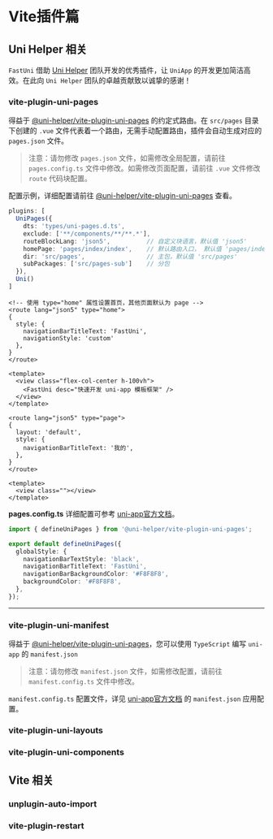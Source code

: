 # Vite插件篇

## Uni Helper 相关

`FastUni` 借助 [Uni Helper](https://uni-helper.js.org/) 团队开发的优秀插件，让 `UniApp` 的开发更加简洁高效。在此向 `Uni Helper` 团队的卓越贡献致以诚挚的感谢！

### vite-plugin-uni-pages
得益于 [@uni-helper/vite-plugin-uni-pages](https://uni-helper.js.org/vite-plugin-uni-pages) 的约定式路由。在 `src/pages` 目录下创建的 `.vue` 文件代表着一个路由，无需手动配置路由，插件会自动生成对应的 `pages.json` 文件。

> 注意：请勿修改 `pages.json` 文件，如需修改全局配置，请前往 `pages.config.ts` 文件中修改。如需修改页面配置，请前往 `.vue` 文件修改 `route` 代码块配置。

配置示例，详细配置请前往 [@uni-helper/vite-plugin-uni-pages](https://uni-helper.js.org/vite-plugin-uni-pages) 查看。
```ts
plugins: [
  UniPages({ 
    dts: 'types/uni-pages.d.ts', 
    exclude: ['**/components/**/**.*'], 
    routeBlockLang: 'json5',          // 自定义块语言，默认值 'json5'
    homePage: 'pages/index/index',    // 默认路由入口， 默认值 'pages/index' || 'pages/index/index'
    dir: 'src/pages',                 // 主包，默认值 'src/pages'
    subPackages: ['src/pages-sub']    // 分包
  }),
  Uni()
]
```
```vue
<!-- 使用 type="home" 属性设置首页，其他页面默认为 page -->
<route lang="json5" type="home">
{
  style: { 
    navigationBarTitleText: 'FastUni', 
    navigationStyle: 'custom'
  },
}
</route>

<template>
  <view class="flex-col-center h-100vh">
    <FastUni desc="快速开发 uni-app 模板框架" />
  </view>
</template>

```
```vue
<route lang="json5" type="page">
{
  layout: 'default',
  style: {
    navigationBarTitleText: '我的',
  },
}
</route>

<template>
  <view class=""></view>
</template>

```

__pages.config.ts__ 详细配置可参考 [uni-app官方文档](https://uniapp.dcloud.net.cn/collocation/pages.html)。
```ts
import { defineUniPages } from '@uni-helper/vite-plugin-uni-pages';

export default defineUniPages({
  globalStyle: {
    navigationBarTextStyle: 'black',
    navigationBarTitleText: 'FastUni',
    navigationBarBackgroundColor: '#F8F8F8',
    backgroundColor: '#F8F8F8',
  },
});
``` 
---

### vite-plugin-uni-manifest
得益于 [@uni-helper/vite-plugin-uni-pages](https://uni-helper.js.org/vite-plugin-uni-pages)，您可以使用 `TypeScript` 编写 `uni-app` 的 `manifest.json`


> 注意：请勿修改 `manifest.json` 文件，如需修改配置，请前往 `manifest.config.ts` 文件中修改。

`manifest.config.ts` 配置文件，详见 [uni-app官方文档](https://uniapp.dcloud.net.cn/collocation/manifest.html) 的 `manifest.json` 应用配置。


### vite-plugin-uni-layouts
### vite-plugin-uni-components

## Vite 相关

### unplugin-auto-import
### vite-plugin-restart